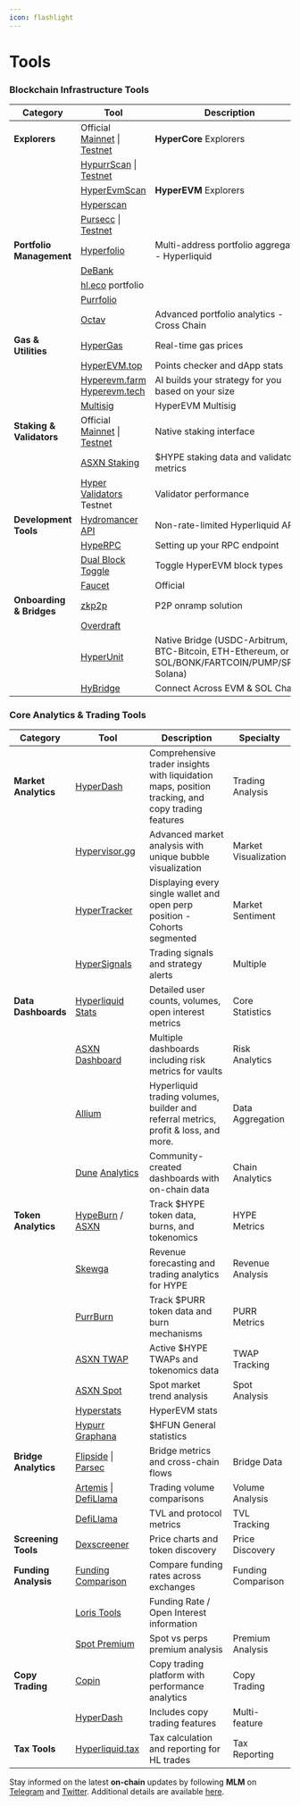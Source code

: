```yaml
---
icon: flashlight
---
```


# Tools

### Blockchain Infrastructure Tools

<table><thead><tr><th>Category</th><th width="219.6666259765625">Tool</th><th>Description</th></tr></thead><tbody><tr><td><strong>Explorers</strong></td><td>Official <a href="https://app.hyperliquid.xyz/explorer">Mainnet</a> | <a href="https://app.hyperliquid-testnet.xyz/explorer">Testnet</a></td><td><strong>HyperCore</strong> Explorers</td></tr><tr><td></td><td><a href="https://hypurrscan.io/">HypurrScan</a> | <a href="https://testnet.hypurrscan.io/">Testnet</a></td><td></td></tr><tr><td></td><td><a href="https://hyperevmscan.io/">HyperEvmScan</a></td><td><strong>HyperEVM</strong> Explorers</td></tr><tr><td></td><td><a href="https://www.hyperscan.com/">Hyperscan</a></td><td></td></tr><tr><td></td><td><a href="https://purrsec.com/">Pursecc</a> | <a href="https://testnet.purrsec.com/">Testnet</a></td><td></td></tr><tr><td><strong>Portfolio Management</strong></td><td><a href="https://app.hyperbeat.org/hyperfolio">Hyperfolio</a></td><td>Multi-address portfolio aggregator - Hyperliquid</td></tr><tr><td></td><td><a href="https://debank.com/">DeBank</a></td><td></td></tr><tr><td></td><td><a href="https://hl.eco/">hl.eco</a> portfolio</td><td></td></tr><tr><td></td><td><a href="https://purrfolio.com/">Purrfolio</a></td><td></td></tr><tr><td></td><td><a href="https://octav.fi/">Octav</a></td><td>Advanced portfolio analytics - Cross Chain</td></tr><tr><td><strong>Gas &#x26; Utilities</strong></td><td><a href="https://hypergas.io/">HyperGas</a> </td><td>Real-time gas prices</td></tr><tr><td></td><td><a href="https://hyperevm.top/">HyperEVM.top</a></td><td>Points checker and dApp stats</td></tr><tr><td></td><td><a href="https://hyperevm.farm/">Hyperevm.farm</a> <a href="https://hyperevm.tech/">Hyperevm.tech</a></td><td>AI builds your strategy for you based on your size</td></tr><tr><td></td><td><a href="https://x.com/palmera_dao/status/1940748108586987601">Multisig</a></td><td>HyperEVM Multisig</td></tr><tr><td><strong>Staking &#x26; Validators</strong></td><td>Official <a href="https://app.hyperliquid.xyz/staking">Mainnet</a> | <a href="https://app.hyperliquid-testnet.xyz/staking">Testnet</a></td><td>Native staking interface</td></tr><tr><td></td><td><a href="https://data.asxn.xyz/dashboard/hype-staking">ASXN Staking</a></td><td>$HYPE staking data and validator metrics</td></tr><tr><td></td><td><a href="https://hyper-validators.bharvest.io/">Hyper Validators</a> Testnet</td><td>Validator performance</td></tr><tr><td><strong>Development Tools</strong></td><td><a href="https://x.com/hydromancerxyz">Hydromancer API</a></td><td>Non-rate-limited Hyperliquid APIs</td></tr><tr><td></td><td><a href="https://hyperpc.app/">HypeRPC</a></td><td>Setting up your RPC endpoint</td></tr><tr><td></td><td><a href="https://hyperevm-block-toggle.vercel.app/">Dual Block Toggle</a></td><td>Toggle HyperEVM block types</td></tr><tr><td></td><td><a href="https://hyperliquid.gitbook.io/hyperliquid-docs/onboarding/testnet-faucet">Faucet</a></td><td>Official</td></tr><tr><td><strong>Onboarding &#x26; Bridges</strong></td><td><a href="https://x.com/zkp2p">zkp2p</a></td><td>P2P onramp solution</td></tr><tr><td></td><td><a href="https://x.com/OverdraftDeFi">Overdraft</a></td><td></td></tr><tr><td></td><td><a href="https://x.com/hyperunit">HyperUnit</a></td><td>Native Bridge (USDC-Arbitrum, BTC-Bitcoin, ETH-Ethereum, or SOL/BONK/FARTCOIN/PUMP/SPX-Solana)</td></tr><tr><td></td><td><a href="https://x.com/HyBridgeHL">HyBridge</a></td><td>Connect Across EVM &#x26; SOL Chains</td></tr></tbody></table>

### Core Analytics & Trading Tools

<table><thead><tr><th>Category</th><th width="134">Tool</th><th width="254.333251953125">Description</th><th>Specialty</th></tr></thead><tbody><tr><td><strong>Market Analytics</strong></td><td><a href="https://hyperdash.info/">HyperDash</a></td><td>Comprehensive trader insights with liquidation maps, position tracking, and copy trading features</td><td>Trading Analysis</td></tr><tr><td></td><td><a href="https://hypervisor.gg">Hypervisor.gg</a></td><td>Advanced market analysis with unique bubble visualization</td><td>Market Visualization</td></tr><tr><td></td><td><a href="https://app.coinmarketman.com/hypertracker">HyperTracker</a></td><td>Displaying every single wallet and open perp position - Cohorts segmented</td><td>Market Sentiment</td></tr><tr><td></td><td><a href="https://x.com/HyperSignals_ai">HyperSignals</a></td><td>Trading signals and strategy alerts</td><td>Multiple</td></tr><tr><td><strong>Data Dashboards</strong></td><td><a href="https://stats.hyperliquid.xyz">Hyperliquid Stats</a></td><td>Detailed user counts, volumes, open interest metrics</td><td>Core Statistics</td></tr><tr><td></td><td><a href="https://data.asxn.xyz">ASXN Dashboard</a></td><td>Multiple dashboards including risk metrics for vaults</td><td>Risk Analytics</td></tr><tr><td></td><td><a href="https://hyperliquid.allium.so/">Allium</a></td><td>Hyperliquid trading volumes, builder and referral metrics, profit &#x26; loss, and more.</td><td>Data Aggregation</td></tr><tr><td></td><td><a href="https://dune.com/uwusanauwu/perps">Dune</a> <a href="https://dune.com/x3research/hyperliquid">Analytics</a></td><td>Community-created dashboards with on-chain data</td><td>Chain Analytics</td></tr><tr><td><strong>Token Analytics</strong></td><td><a href="https://www.hypeburn.fun/">HypeBurn</a> / <a href="https://data.asxn.xyz/dashboard/hype-burn">ASXN</a></td><td>Track $HYPE token data, burns, and tokenomics</td><td>HYPE Metrics</td></tr><tr><td></td><td><a href="https://www.skewga.com/hyperliquid">Skewga</a></td><td>Revenue forecasting and trading analytics for HYPE</td><td>Revenue Analysis</td></tr><tr><td></td><td><a href="https://www.purrburn.fun/">PurrBurn</a></td><td>Track $PURR token data and burn mechanisms</td><td>PURR Metrics</td></tr><tr><td></td><td><a href="https://data.asxn.xyz/dashboard/hype">ASXN TWAP</a></td><td>Active $HYPE TWAPs and tokenomics data</td><td>TWAP Tracking</td></tr><tr><td></td><td><a href="https://data.asxn.xyz/dashboard/spot-holder-trend">ASXN Spot</a></td><td>Spot market trend analysis</td><td>Spot Analysis</td></tr><tr><td></td><td><a href="https://hyperstats.xyz/">Hyperstats</a></td><td>HyperEVM stats</td><td></td></tr><tr><td></td><td><a href="https://grafana.hypurr.fun/public-dashboards/2feb20d46df444aeb9019caee60d97ad?orgId=1&#x26;refresh=5s&#x26;from=now-30d&#x26;to=now&#x26;timezone=browser">Hypurr Graphana</a></td><td>$HFUN General statistics</td><td></td></tr><tr><td><strong>Bridge Analytics</strong></td><td><a href="https://flipsidecrypto.xyz/pine/hyperliquid-bridge-metrics-lxNyGO">Flipside</a> | <a href="https://parsec.fi/layout/kez/PssG-HFO">Parsec</a></td><td>Bridge metrics and cross-chain flows</td><td>Bridge Data</td></tr><tr><td></td><td><a href="https://app.artemisanalytics.com/sectors">Artemis</a> | <a href="https://defillama.com/perps">DefiLlama</a> </td><td>Trading volume comparisons</td><td>Volume Analysis</td></tr><tr><td></td><td><a href="https://defillama.com/compare-chains?chains=Hyperliquid+L1">DefiLlama</a></td><td>TVL and protocol metrics</td><td>TVL Tracking</td></tr><tr><td><strong>Screening Tools</strong></td><td><a href="https://dexscreener.com/hyperliquid">Dexscreener</a></td><td>Price charts and token discovery</td><td>Price Discovery</td></tr><tr><td><strong>Funding Analysis</strong></td><td><a href="https://app.hyperliquid.xyz/fundingComparison">Funding Comparison</a></td><td>Compare funding rates across exchanges</td><td>Funding Comparison</td></tr><tr><td></td><td><a href="https://loris.tools">Loris Tools</a></td><td>Funding Rate / Open Interest information</td><td></td></tr><tr><td></td><td><a href="https://hyperdash.info/spot-premium">Spot Premium</a></td><td>Spot vs perps premium analysis</td><td>Premium Analysis</td></tr><tr><td><strong>Copy Trading</strong></td><td><a href="https://copin.io">Copin</a></td><td>Copy trading platform with performance analytics</td><td>Copy Trading</td></tr><tr><td></td><td><a href="https://hyperdash.info/copytrading">HyperDash</a></td><td>Includes copy trading features</td><td>Multi-feature</td></tr><tr><td><strong>Tax Tools</strong></td><td><a href="https://hyperliquid.tax">Hyperliquid.tax</a></td><td>Tax calculation and reporting for HL trades</td><td>Tax Reporting</td></tr></tbody></table>

Stay informed on the latest **on-chain** updates by following **MLM** on [Telegram](https://t.me/mlmonchain) and [Twitter](https://x.com/mlmabc). Additional details are available [here](../../introduction/roadmap/on-chain.md).

